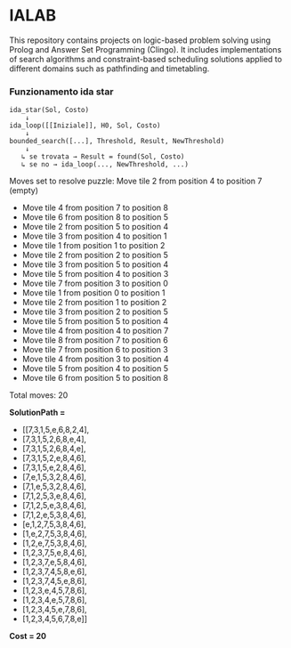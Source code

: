 # IALAB
This repository contains projects on logic-based problem solving using Prolog and Answer Set Programming (Clingo). It includes implementations of search algorithms and constraint-based scheduling solutions applied to different domains such as pathfinding and timetabling.

### Funzionamento ida star
```
ida_star(Sol, Costo)
    ↓
ida_loop([[Iniziale]], H0, Sol, Costo)
    ↓
bounded_search([...], Threshold, Result, NewThreshold)
    ↓
   ↳ se trovata → Result = found(Sol, Costo)
   ↳ se no → ida_loop(..., NewThreshold, ...)
```
Moves set to resolve puzzle: Move tile 2 from position 4 to position 7 (empty)
- Move tile 4 from position 7 to position 8 
- Move tile 6 from position 8 to position 5 
- Move tile 2 from position 5 to position 4 
- Move tile 3 from position 4 to position 1 
- Move tile 1 from position 1 to position 2 
- Move tile 2 from position 2 to position 5 
- Move tile 3 from position 5 to position 4 
- Move tile 5 from position 4 to position 3 
- Move tile 7 from position 3 to position 0 
- Move tile 1 from position 0 to position 1 
- Move tile 2 from position 1 to position 2 
- Move tile 3 from position 2 to position 5 
- Move tile 5 from position 5 to position 4 
- Move tile 4 from position 4 to position 7 
- Move tile 8 from position 7 to position 6 
- Move tile 7 from position 6 to position 3 
- Move tile 4 from position 3 to position 4 
- Move tile 5 from position 4 to position 5 
- Move tile 6 from position 5 to position 8 

 Total moves: 20 

**SolutionPath =**
- [[7,3,1,5,e,6,8,2,4],
- [7,3,1,5,2,6,8,e,4],
- [7,3,1,5,2,6,8,4,e],
- [7,3,1,5,2,e,8,4,6],
- [7,3,1,5,e,2,8,4,6],
- [7,e,1,5,3,2,8,4,6],
- [7,1,e,5,3,2,8,4,6],
- [7,1,2,5,3,e,8,4,6],
- [7,1,2,5,e,3,8,4,6],
- [7,1,2,e,5,3,8,4,6],
- [e,1,2,7,5,3,8,4,6],
- [1,e,2,7,5,3,8,4,6],
- [1,2,e,7,5,3,8,4,6],
- [1,2,3,7,5,e,8,4,6],
- [1,2,3,7,e,5,8,4,6],
- [1,2,3,7,4,5,8,e,6],
- [1,2,3,7,4,5,e,8,6],
- [1,2,3,e,4,5,7,8,6],
- [1,2,3,4,e,5,7,8,6],
- [1,2,3,4,5,e,7,8,6],
- [1,2,3,4,5,6,7,8,e]]
  
**Cost = 20**